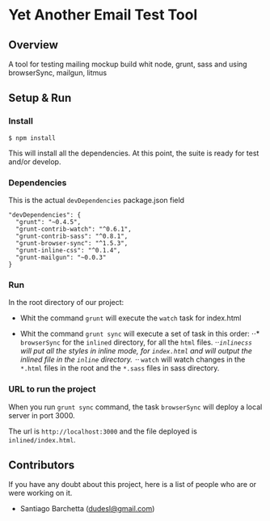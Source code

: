 # Yet Another Email Test Tool

## Overview
A tool for testing mailing mockup build whit node, grunt, sass and using browserSync, mailgun, litmus

## Setup & Run

### Install
```
$ npm install
```
This will install all the dependencies. At this point, the suite is ready for test and/or develop.

### Dependencies
This is the actual ```devDependencies``` package.json field
```
"devDependencies": {
  "grunt": "~0.4.5",
  "grunt-contrib-watch": "^0.6.1",
  "grunt-contrib-sass": "^0.8.1",
  "grunt-browser-sync": "^1.5.3",
  "grunt-inline-css": "^0.1.4",
  "grunt-mailgun": "~0.0.3"
}
```
### Run
In the root directory of our project:

+ Whit the command ```grunt``` will execute the ```watch``` task for index.html

+ Whit the command ```grunt sync``` will execute a set of task in this order:
⋅⋅* ```browserSync``` for the ```inlined``` directory, for all the ```html``` files.
⋅⋅*```inlinecss``` will put all the styles in inline mode, for ```index.html``` and will output the inlined file in the ```inline``` directory.
⋅⋅* ```watch``` will watch changes in the ```*.html``` files in the root and the ```*.sass``` files in sass directory.

### URL to run the project
When you run ```grunt sync``` command, the task ```browserSync``` will deploy a local server in port 3000.

The url is ```http://localhost:3000``` and the file deployed is ```inlined/index.html```.

## Contributors
If you have any doubt about this project, here is a list of people who are or were working on it.

+ Santiago Barchetta (dudesl@gmail.com)
